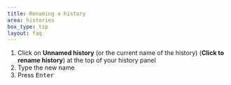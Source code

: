 ```yaml
---
title: Renaming a history
area: histories
box_type: tip
layout: faq
---
```



1. Click on **Unnamed history** (or the current name of the history) (**Click to rename history**) at the top of your history panel
2. Type the new name
3. Press <kbd>Enter</kbd>
